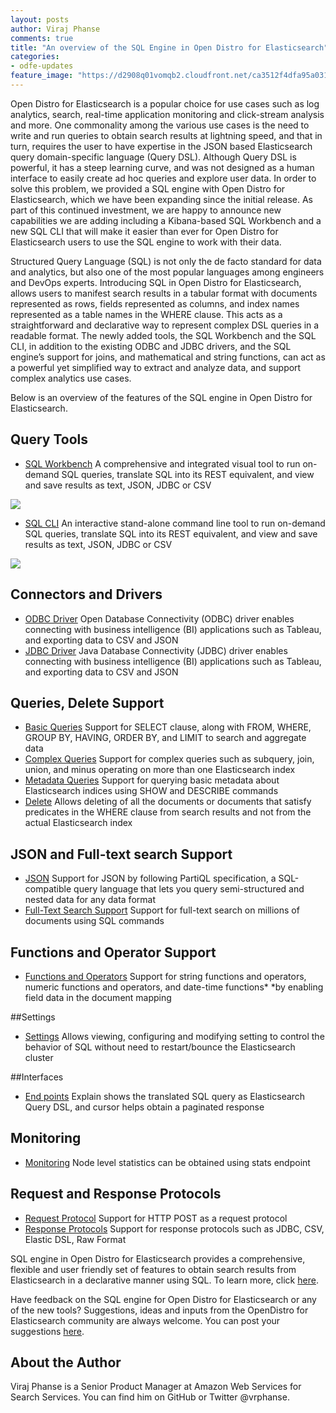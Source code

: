```yaml
---
layout: posts
author: Viraj Phanse
comments: true
title: "An overview of the SQL Engine in Open Distro for Elasticsearch" 
categories:
- odfe-updates
feature_image: "https://d2908q01vomqb2.cloudfront.net/ca3512f4dfa95a03169c5a670a4c91a19b3077b4/2019/03/26/open_disto-elasticsearch-logo-800x400.jpg"
---
```

Open Distro for Elasticsearch is a popular choice for use cases such as log analytics, search, real-time application monitoring and click-stream analysis and more. One commonality among the various use cases is the need to write and run queries to obtain search results at lightning speed, and that in turn, requires the user to have expertise in the JSON based Elasticsearch query domain-specific language (Query DSL). Although Query DSL is powerful, it has a steep learning curve, and was not designed as a human interface to easily create ad hoc queries and explore user data. In order to solve this problem, we provided a SQL engine with Open Distro for Elasticsearch, which we have been expanding since the initial release. As part of this continued investment, we are happy to announce new capabilities we are adding including a Kibana-based SQL Workbench and a new SQL CLI that will make it easier than ever for Open Distro for Elasticsearch users to use the SQL engine to work with their data.

Structured Query Language (SQL) is not only the de facto standard for data and analytics, but also one of the most popular languages among engineers and DevOps experts. Introducing SQL in Open Distro for Elasticsearch, allows users to manifest search results in a tabular format with documents represented as rows, fields represented as columns, and index names represented as a table names in the WHERE clause. This acts as a straightforward and declarative way to represent complex DSL queries in a readable format. The newly added tools, the SQL Workbench and the SQL CLI, in addition to the existing ODBC and JDBC drivers, and the SQL engine’s support for joins, and mathematical and string functions, can act as a powerful yet simplified way to extract and analyze data, and support complex analytics use cases. 

Below is an overview of the features of the SQL engine in Open Distro for Elasticsearch.

## Query Tools

* [SQL Workbench](https://github.com/opendistro-for-elasticsearch/sql-workbench) A comprehensive and integrated visual tool to run on-demand SQL queries, translate SQL into its REST equivalent, and view and save results as text, JSON, JDBC or CSV

![](https://opendistro.github.io/for-elasticsearch-docs/docs/images/workbench.gif)

* [SQL CLI](https://github.com/opendistro-for-elasticsearch/sql-cli) An interactive stand-alone command line tool to run on-demand SQL queries, translate SQL into its REST equivalent, and view and save results as text, JSON, JDBC or CSV

![](https://opendistro.github.io/for-elasticsearch-docs/docs/images/cli.gif)

## Connectors and Drivers

* [ODBC Driver](https://github.com/opendistro-for-elasticsearch/sql-odbc) Open Database Connectivity (ODBC) driver enables connecting with business intelligence (BI) applications such as Tableau, and exporting data to CSV and JSON
* [JDBC Driver](https://github.com/opendistro-for-elasticsearch/sql-jdbc) Java Database Connectivity (JDBC) driver enables connecting with business intelligence (BI) applications such as Tableau, and exporting data to CSV and JSON

## Queries, Delete Support

* [Basic Queries](https://opendistro.github.io/for-elasticsearch-docs/docs/sql/basic/) Support for SELECT clause, along with FROM, WHERE, GROUP BY, HAVING, ORDER BY, and LIMIT to search and aggregate data
* [Complex Queries](https://opendistro.github.io/for-elasticsearch-docs/docs/sql/complex/) Support for complex queries such as subquery, join, union, and minus operating on more than one Elasticsearch index
* [Metadata Queries](https://opendistro.github.io/for-elasticsearch-docs/docs/sql/metadata/) Support for querying basic metadata about Elasticsearch indices using SHOW and DESCRIBE commands
* [Delete](https://opendistro.github.io/for-elasticsearch-docs/docs/sql/delete/) Allows deleting of all the documents or documents that satisfy predicates in the WHERE clause from search results and not from the actual Elasticsearch index

## JSON and Full-text search Support

* [JSON](https://opendistro.github.io/for-elasticsearch-docs/docs/sql/partiql/) Support for JSON by following PartiQL specification, a SQL-compatible query language that lets you query semi-structured and nested data for any data format
* [Full-Text Search Support](https://opendistro.github.io/for-elasticsearch-docs/docs/sql/sql-full-text/) Support for full-text search on millions of documents using SQL commands

## Functions and Operator Support

* [Functions and Operators](https://opendistro.github.io/for-elasticsearch-docs/docs/sql/functions/) Support for string functions and operators, numeric functions and operators, and date-time functions* *by enabling field data in the document mapping

##Settings

* [Settings](https://opendistro.github.io/for-elasticsearch-docs/docs/sql/settings/) Allows viewing, configuring and modifying setting to control the behavior of SQL without need to restart/bounce the Elasticsearch cluster

##Interfaces

* [End points](https://opendistro.github.io/for-elasticsearch-docs/docs/sql/endpoints/) Explain shows the translated SQL query as Elasticsearch Query DSL, and cursor helps obtain a paginated response

## Monitoring

* [Monitoring](https://opendistro.github.io/for-elasticsearch-docs/docs/sql/monitoring/) Node level statistics can be obtained using stats endpoint

## Request and Response Protocols

* [Request Protocol](https://opendistro.github.io/for-elasticsearch-docs/docs/sql/protocol/) Support for HTTP POST as a request protocol
* [Response Protocols](https://opendistro.github.io/for-elasticsearch-docs/docs/sql/protocol/) Support for response protocols such as JDBC, CSV, Elastic DSL, Raw Format

SQL engine in Open Distro for Elasticsearch provides a comprehensive, flexible and user friendly set of features to obtain search results from Elasticsearch in a declarative manner using SQL. To learn more, click [here](https://opendistro.github.io/for-elasticsearch-docs/docs/sql/). 

Have feedback on the SQL engine for Open Distro for Elasticsearch or any of the new tools? Suggestions, ideas and inputs from the OpenDistro for Elasticsearch community are always welcome. You can post your suggestions [here](https://github.com/opendistro-for-elasticsearch/community/issues).


## About the Author

Viraj Phanse is a Senior Product Manager at Amazon Web Services for Search Services. You can find him on GitHub or Twitter @vrphanse.






